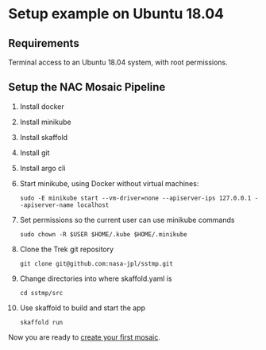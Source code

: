 # Setup example on Ubuntu 18.04

## Requirements
Terminal access to an Ubuntu 18.04 system, with root permissions.

## Setup the NAC Mosaic Pipeline
1. Install docker
1. Install minikube
1. Install skaffold
1. Install git
1. Install argo cli
1. Start minikube, using Docker without virtual machines:

    `sudo -E minikube start --vm-driver=none --apiserver-ips 127.0.0.1 --apiserver-name localhost`
    
1. Set permissions so the current user can use minikube commands

    `sudo chown -R $USER $HOME/.kube $HOME/.minikube`
    
1. Clone the Trek git repository

    `git clone git@github.com:nasa-jpl/sstmp.git`
1. Change directories into where skaffold.yaml is

    `cd sstmp/src`
    
1. Use skaffold to build and start the app

    `skaffold run`

Now you are ready to [create your first mosaic](README_SSTMP.md#creating_a_mosaic).